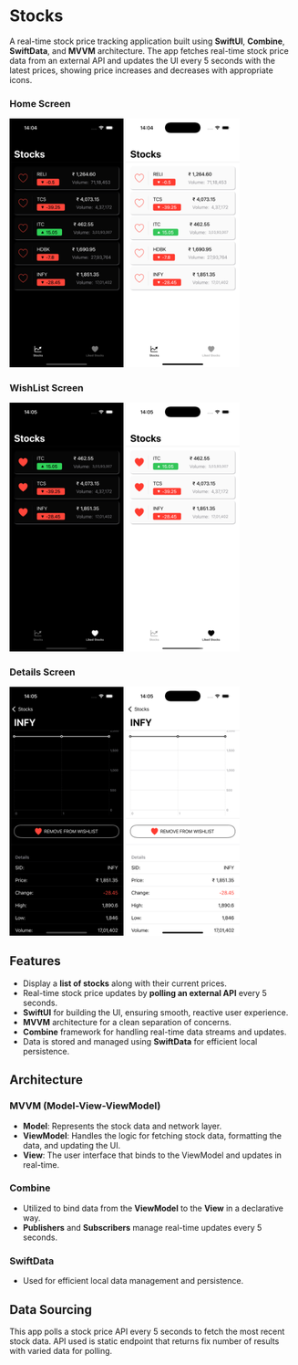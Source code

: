 # Stocks

A real-time stock price tracking application built using **SwiftUI**, **Combine**, **SwiftData**, and **MVVM** architecture. The app fetches real-time stock price data from an external API and updates the UI every 5 seconds with the latest prices, showing price increases and decreases with appropriate icons.

### Home Screen
<img src="images/stocklist_dark.png" alt="Stock App Screenshot" width="200">
<img src="images/stocklist_light.png" alt="Stock App Screenshot" width="200">

### WishList Screen
<img src="images/wishlist_dark.png" alt="Stock App Screenshot" width="200">
<img src="images/wishlist_light.png" alt="Stock App Screenshot" width="200">

### Details Screen
<img src="images/details_dark.png" alt="Stock App Screenshot" width="200">
<img src="images/details_light.png" alt="Stock App Screenshot" width="200">


## Features

- Display a **list of stocks** along with their current prices.
- Real-time stock price updates by **polling an external API** every 5 seconds.
- **SwiftUI** for building the UI, ensuring smooth, reactive user experience.
- **MVVM** architecture for a clean separation of concerns.
- **Combine** framework for handling real-time data streams and updates.
- Data is stored and managed using **SwiftData** for efficient local persistence.

## Architecture

### **MVVM (Model-View-ViewModel)**

- **Model**: Represents the stock data and network layer.
- **ViewModel**: Handles the logic for fetching stock data, formatting the data, and updating the UI.
- **View**: The user interface that binds to the ViewModel and updates in real-time.

### **Combine**

- Utilized to bind data from the **ViewModel** to the **View** in a declarative way.
- **Publishers** and **Subscribers** manage real-time updates every 5 seconds.

### **SwiftData**

- Used for efficient local data management and persistence.
  
## Data Sourcing

This app polls a stock price API every 5 seconds to fetch the most recent stock data. API used is static endpoint that returns fix number of results with varied data for polling.


